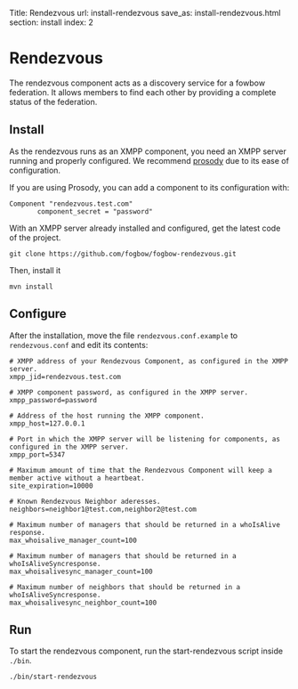 Title: Rendezvous
url: install-rendezvous
save_as: install-rendezvous.html
section: install
index: 2

# Rendezvous

The rendezvous component acts as a discovery service for a fowbow federation. It allows members to find each other by providing a complete status of the federation.

## Install

As the rendezvous runs as an XMPP component, you need an XMPP server running and properly configured.
We recommend [prosody](https://prosody.im/) due to its ease of configuration.

If you are using Prosody, you can add a component to its configuration with:
``` shell
Component "rendezvous.test.com"
       component_secret = "password"
```

With an XMPP server already installed and configured, get the latest code of the project.
``` shell
git clone https://github.com/fogbow/fogbow-rendezvous.git
```
Then, install it
``` shell
mvn install
```

## Configure
After the installation, move the file ```rendezvous.conf.example``` to ```rendezvous.conf``` and edit its contents:

``` shell
# XMPP address of your Rendezvous Component, as configured in the XMPP server.
xmpp_jid=rendezvous.test.com

# XMPP component password, as configured in the XMPP server.
xmpp_password=password

# Address of the host running the XMPP component.
xmpp_host=127.0.0.1

# Port in which the XMPP server will be listening for components, as configured in the XMPP server.
xmpp_port=5347

# Maximum amount of time that the Rendezvous Component will keep a member active without a heartbeat.
site_expiration=10000

# Known Rendezvous Neighbor aderesses.
neighbors=neighbor1@test.com,neighbor2@test.com

# Maximum number of managers that should be returned in a whoIsAlive response.
max_whoisalive_manager_count=100

# Maximum number of managers that should be returned in a whoIsAliveSyncresponse.
max_whoisalivesync_manager_count=100

# Maximum number of neighbors that should be returned in a whoIsAliveSyncresponse.
max_whoisalivesync_neighbor_count=100

```
## Run
To start the rendezvous component, run the start-rendezvous script inside ```./bin```.
``` shell
./bin/start-rendezvous
```
